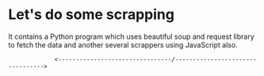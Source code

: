 # Let's do some scrapping 
It contains a Python program which uses beautiful soup and request library to fetch the data and another several scrappers using JavaScript also.

                 <--------------------------------/--------------------------------->
